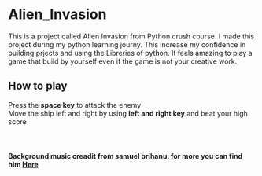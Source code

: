 # Alien_Invasion
This is a project called Alien Invasion from Python crush course.
I made this project during my python learning journy.
This increase my confidence in building prjects and using the Libreries of python.
It feels amazing to play a game that build by yourself even if the game is not your creative work.

## How to play
Press the **space key** to attack the enemy<br/>
Move the ship left and right by using **left and right key** and beat your high score<br/>
<br/>
<br/>
#### Background music creadit from samuel brihanu. for more you can find him [Here](https://samibre.com/)


